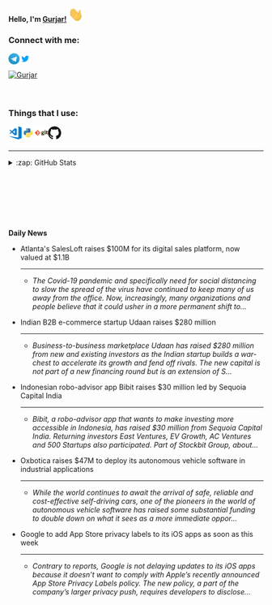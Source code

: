 #### Hello, I'm [Gurjar!](https://GurjarKing.github.io) <img src="https://raw.githubusercontent.com/ABSphreak/ABSphreak/master/gifs/Hi.gif" width="30px"></h2>


### Connect with me:

[<img align="left" alt="Gurjar | Telegram" width="22px" src="https://raw.githubusercontent.com/github/explore/80688e429a7d4ef2fca1e82350fe8e3517d3494d/topics/telegram/telegram.png" />][Telegram]
[<img align="left" alt="Gurjar | Twitter" width="22px" src="https://raw.githubusercontent.com/github/explore/80688e429a7d4ef2fca1e82350fe8e3517d3494d/topics/twitter/twitter.png" />][Twitter]
<br >
<br >
<a href="https://github.com/GurjarKing"><img src="https://komarev.com/ghpvc/?username=GurjarKing" alt="Gurjar" /></a> <br />
<br />
<br />
<!-- <br >

![](https://visitor-badge.glitch.me/badge?page_id=GurjarKing)

<br /> -->

### Things that I use:

[<img align="left" alt="Visual Studio Code" width="26px" src="https://raw.githubusercontent.com/github/explore/80688e429a7d4ef2fca1e82350fe8e3517d3494d/topics/visual-studio-code/visual-studio-code.png" />][VSCode]
[<img align="left" alt="Python" width="26px" src="https://raw.githubusercontent.com/github/explore/80688e429a7d4ef2fca1e82350fe8e3517d3494d/topics/python/python.png" />][Python]
[<img align="left" alt="Git" width="26px" src="https://raw.githubusercontent.com/github/explore/80688e429a7d4ef2fca1e82350fe8e3517d3494d/topics/git/git.png" />][Git]
[<img align="left" alt="GitHub" width="26px" src="https://raw.githubusercontent.com/github/explore/78df643247d429f6cc873026c0622819ad797942/topics/github/github.png" />][Github]

<br />
<br />

---
<details>
  <summary>:zap: GitHub Stats</summary>

<img align="left" alt="Gurjar's Github Stats" src="https://github-readme-stats.vercel.app/api?username=GurjarKing&show_icons=true&hide_border=true&count_private=true&include_all_commit=true&theme=algolia" />

</details>

<!-- ### 🔔 My latest tweet
<a href="https://twitter.com/Gurjar_King43" target="_blank">
	<img src="https://github.com/GurjarKing/GurjarKing/raw/master/tweet.png" width="70%" align="center" alt="Click to view on Twitter" title="My latest tweet, as an image"/>
</a> -->
<br>

<pre>

</pre>

<!-- **Quote of the hour:**

{qoth}

~ {qoth_author}
<pre>

</pre> -->
<br>
<pre>


</pre>
<strong>Daily News</strong>
  
  - Atlanta's SalesLoft raises $100M for its digital sales platform, now valued at $1.1B
     <hr/>
     
      - *The Covid-19 pandemic and specifically need for social distancing to slow the spread of the virus have continued to keep many of us away from the office. Now, increasingly, many organizations and people believe that it could usher in a more permanent shift to…*
     
  - Indian B2B e-commerce startup Udaan raises $280 million
      <hr/>
      
      - *Business-to-business marketplace Udaan has raised $280 million from new and existing investors as the Indian startup builds a war-chest to accelerate its growth and fend off rivals. The new capital is not part of a new financing round but is an extension of S…*
      
  - Indonesian robo-advisor app Bibit raises $30 million led by Sequoia Capital India
      <hr/>
      
      - *Bibit, a robo-advisor app that wants to make investing more accessible in Indonesia, has raised $30 million from Sequoia Capital India. Returning investors East Ventures, EV Growth, AC Ventures and 500 Startups also participated. Part of Stockbit Group, about…*
      
  - Oxbotica raises $47M to deploy its autonomous vehicle software in industrial applications
      <hr/>
      
      - *While the world continues to await the arrival of safe, reliable and cost-effective self-driving cars, one of the pioneers in the world of autonomous vehicle software has raised some substantial funding to double down on what it sees as a more immediate oppor…*
       
  - Google to add App Store privacy labels to its iOS apps as soon as this week
      <hr/>
       
       - *Contrary to reports, Google is not delaying updates to its iOS apps because it doesn’t want to comply with Apple’s recently announced App Store Privacy Labels policy. The new policy, a part of the company’s larger privacy push, requires developers to disclose…*
      

<br />

[VSCode]: https://code.visualstudio.com/
[Python]: https://www.python.org/
[Git]: https://git-scm.com/
[Github]: https://github.com/
[Telegram]: https://t.me/Gurjar_King/
[Twitter]: https://twitter.com/Gurjar_King43/
